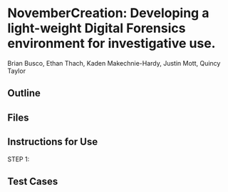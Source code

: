 # NovemberCreation: Developing a light-weight Digital Forensics environment for investigative use.
Brian Busco, Ethan Thach, Kaden Makechnie-Hardy, Justin Mott, Quincy Taylor

## Outline

## Files

## Instructions for Use

STEP 1: 

## Test Cases
